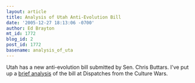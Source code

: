 ```yaml
---
layout: article
title: Analysis of Utah Anti-Evolution Bill
date: '2005-12-27 18:13:06 -0700'
author: Ed Brayton
mt_id: 1772
blog_id: 2
post_id: 1772
basename: analysis_of_uta
---
```

Utah has a new anti-evolution bill submitted by Sen. Chris Buttars. I've put up a [brief analysis](http://www.stcynic.com/blog/archives/2005/12/text_of_buttars_bill.php) of the bill at Dispatches from the Culture Wars.
